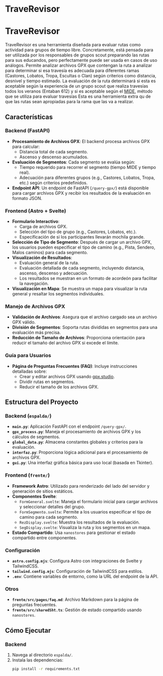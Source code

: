 # TraveRevisor

# TraveRevisor

TraveRevisor es una herramienta diseñada para evaluar rutas como actividad para grupos de tiempo libre. Concretamente, está pensada para ser utilizada por los responsables de grupos scout preparando las rutas para sus educandos, pero perfectamente puede ser usada en casos de uso análogos. 
Permite analizar archivos GPX que contengan la ruta a analizar para determinar si esa travesía es adecuada para diferentes ramas (Castores, Lobatos, Tropa, Escultas o Clan) según criterios como distancia, desnivel y tiempo estimado. La evaluación de la ruta determinará si esta es aceptable según la experiencia de un grupo scout que realiza travesías todos los veranos (Entaban 612) y si es aceptable según el [MIDE](https://montanasegura.com/el-mide/), método que se utiliza para evaluar travesías 
Esta es una herramienta extra qu de que las rutas sean apropiadas para la rama que las va a realizar.
## Características

### Backend (FastAPI)
- **Procesamiento de Archivos GPX**: El backend procesa archivos GPX para calcular:
  - Distancia total de cada segmento.
  - Ascenso y descenso acumulados.
- **Evaluación de Segmentos**: Cada segmento se evalúa según:
  - Tiempo requerido para recorrer el segmento (tiempo MIDE y tiempo real).
  - Adecuación para diferentes grupos (e.g., Castores, Lobatos, Tropa, etc.) según criterios predefinidos.
- **Endpoint API**: Un endpoint de FastAPI (`/query-gpx/`) está disponible para cargar archivos GPX y recibir los resultados de la evaluación en formato JSON.

### Frontend (Astro + Svelte)
- **Formulario Interactivo**: 
  - Carga de archivos GPX.
  - Selección del tipo de grupo (e.g., Castores, Lobatos, etc.).
  - Especificación de si los participantes llevarán mochila grande.
- **Selección de Tipo de Segmento**: Después de cargar un archivo GPX, los usuarios pueden especificar el tipo de camino (e.g., Pista, Sendero, Malos caminos) para cada segmento.
- **Visualización de Resultados**: 
  - Evaluación general de la ruta.
  - Evaluación detallada de cada segmento, incluyendo distancia, ascenso, descenso y adecuación.
  - Los resultados se muestran en un formato de acordeón para facilitar la navegación.
- **Visualización en Mapa**: Se muestra un mapa para visualizar la ruta general y resaltar los segmentos individuales.

### Manejo de Archivos GPX
- **Validación de Archivos**: Asegura que el archivo cargado sea un archivo GPX válido.
- **División de Segmentos**: Soporta rutas divididas en segmentos para una evaluación más precisa.
- **Reducción de Tamaño de Archivos**: Proporciona orientación para reducir el tamaño del archivo GPX si excede el límite.

### Guía para Usuarios
- **Página de Preguntas Frecuentes (FAQ)**: Incluye instrucciones detalladas sobre:
  - Crear y editar archivos GPX usando [gpx.studio](https://gpx.studio).
  - Dividir rutas en segmentos.
  - Reducir el tamaño de los archivos GPX.

## Estructura del Proyecto

### Backend (`espalda/`)
- **`main.py`**: Aplicación FastAPI con el endpoint `/query-gpx/`.
- **`gpx_process.py`**: Maneja el procesamiento de archivos GPX y los cálculos de segmentos.
- **`global_data.py`**: Almacena constantes globales y criterios para la evaluación.
- **`interfaz.py`**: Proporciona lógica adicional para el procesamiento de archivos GPX.
- **`gui.py`**: Una interfaz gráfica básica para uso local (basada en Tkinter).

### Frontend (`frente/`)
- **Framework Astro**: Utilizado para renderizado del lado del servidor y generación de sitios estáticos.
- **Componentes Svelte**:
  - `FormGeneral.svelte`: Maneja el formulario inicial para cargar archivos y seleccionar detalles del grupo.
  - `FormSegmento.svelte`: Permite a los usuarios especificar el tipo de camino para cada segmento.
  - `RezDisplay.svelte`: Muestra los resultados de la evaluación.
  - `SegDisplay.svelte`: Visualiza la ruta y los segmentos en un mapa.
- **Estado Compartido**: Usa `nanostores` para gestionar el estado compartido entre componentes.

### Configuración
- **`astro.config.mjs`**: Configura Astro con integraciones de Svelte y TailwindCSS.
- **`tailwind.config.mjs`**: Configuración de TailwindCSS para estilos.
- **`.env`**: Contiene variables de entorno, como la URL del endpoint de la API.

### Otros
- **`frente/src/pages/faq.md`**: Archivo Markdown para la página de preguntas frecuentes.
- **`frente/src/sharedSht.ts`**: Gestión de estado compartido usando `nanostores`.

## Cómo Ejecutar

### Backend
1. Navega al directorio `espalda/`.
2. Instala las dependencias:
   ```bash
   pip install -r requirements.txt
